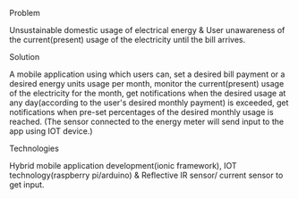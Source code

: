 Problem

Unsustainable domestic usage of electrical energy &
User unawareness of the current(present) usage of the electricity until the bill arrives.

Solution

A mobile application using which users can,
set a desired bill payment or a desired energy units usage per month,
monitor the current(present) usage of the electricity for the month,
get notifications when the desired usage at any day(according to the user's desired monthly payment) is exceeded,
get notifications when pre-set percentages of the desired monthly usage is reached.
(The sensor connected to the energy meter will send input to the app using IOT device.) 
  
 
Technologies
 
Hybrid mobile application development(ionic framework),
IOT technology(raspberry pi/arduino) & 
Reflective IR sensor/ current sensor to get input.